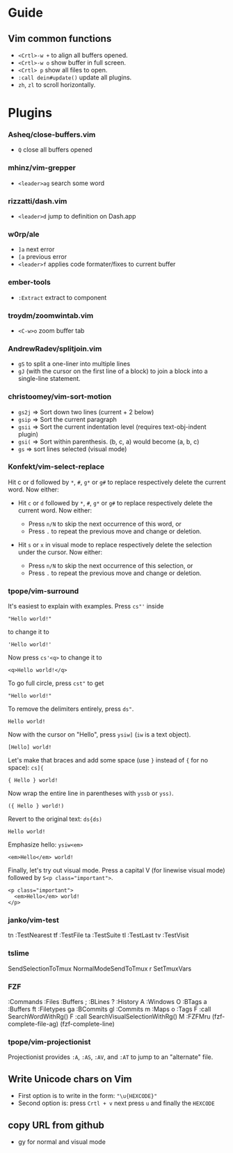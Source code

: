 # Guide

## Vim common functions

- `<Crtl>-w +` to align all buffers opened.
- `<Crtl>-w o` show buffer in full screen.
- `<Crtl> p` show all files to open.
- `:call dein#update()` update all plugins.
- `zh`, `zl` to scroll horizontally.

# Plugins

### Asheq/close-buffers.vim

- `Q` close all buffers opened

### mhinz/vim-grepper

- `<leader>ag` search some word

### rizzatti/dash.vim

- `<leader>d` jump to definition on Dash.app

### w0rp/ale

- `]a` next error
- `[a` previous error
- `<leader>f` applies code formater/fixes to current buffer

### ember-tools

- `:Extract` extract to component

### troydm/zoomwintab.vim

- `<C-w>o` zoom buffer tab

### AndrewRadev/splitjoin.vim

- `gS` to split a one-liner into multiple lines
- `gJ` (with the cursor on the first line of a block) to join a block into a single-line statement.

### christoomey/vim-sort-motion

- `gs2j` => Sort down two lines (current + 2 below)
- `gsip` => Sort the current paragraph
- `gsii` => Sort the current indentation level (requires text-obj-indent plugin)
- `gsi(` => Sort within parenthesis. (b, c, a) would become (a, b, c)
- `gs` => sort lines selected (visual mode)

### Konfekt/vim-select-replace

Hit c or d followed by `*`, `#`, `g*` or `g#` to replace respectively delete the current word. Now either:

- Hit `c` or `d` followed by `*`, `#`, `g*` or `g#` to replace respectively delete the current word.
  Now either:

  - Press `n/N` to skip the next occurrence of this word, or
  - Press `.` to repeat the previous move and change or deletion.

- Hit `s` or `x` in visual mode to replace respectively delete the selection under the cursor.
  Now either:
  - Press `n/N` to skip the next occurrence of this selection, or
  - Press `.` to repeat the previous move and change or deletion.

### tpope/vim-surround

It's easiest to explain with examples. Press `cs"'` inside

    "Hello world!"

to change it to

    'Hello world!'

Now press `cs'<q>` to change it to

    <q>Hello world!</q>

To go full circle, press `cst"` to get

    "Hello world!"

To remove the delimiters entirely, press `ds"`.

    Hello world!

Now with the cursor on "Hello", press `ysiw]` (`iw` is a text object).

    [Hello] world!

Let's make that braces and add some space (use `}` instead of `{` for no
space): `cs]{`

    { Hello } world!

Now wrap the entire line in parentheses with `yssb` or `yss)`.

    ({ Hello } world!)

Revert to the original text: `ds{ds)`

    Hello world!

Emphasize hello: `ysiw<em>`

    <em>Hello</em> world!

Finally, let's try out visual mode. Press a capital V (for linewise
visual mode) followed by `S<p class="important">`.

    <p class="important">
      <em>Hello</em> world!
    </p>

### janko/vim-test

<leader>tn :TestNearest
<leader>tf :TestFile
<leader>ta :TestSuite
<leader>tl :TestLast
<leader>tv :TestVisit

### tslime

<C-c><C-c> <Plug>SendSelectionToTmux
<C-c><C-c> <Plug>NormalModeSendToTmux
<C-c>r <Plug>SetTmuxVars

### FZF

<C-c> :Commands
<C-p> :Files
<C-t> :Buffers
<leader>; :BLines
<leader>? :History
<leader>A :Windows
<leader>O :BTags
<leader>a :Buffers
<leader>ft :Filetypes
<leader>ga :BCommits
<leader>gl :Commits
<leader>m :Maps
<leader>o :Tags
F :call SearchWordWithRg()
F :call SearchVisualSelectionWithRg()
<leader>M :FZFMru
<C-x><C-f> <plug>(fzf-complete-file-ag)
<C-x><C-l> <plug>(fzf-complete-line)

### tpope/vim-projectionist

Projectionist provides `:A`, `:AS`, `:AV`, and `:AT` to jump to an "alternate" file.

## Write Unicode chars on Vim

- First option is to write in the form: `"\u{HEXCODE}"`
- Second option is: press `Crtl + v` next press `u` and finally the `HEXCODE`

## copy URL from github 

- <leader>gy for normal and visual mode